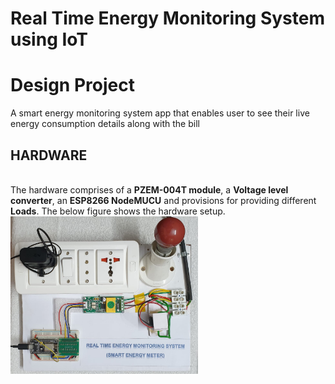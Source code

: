 # Real Time Energy Monitoring System using IoT

# Design Project

A smart energy monitoring system app that enables user to see their live energy consumption details along with the bill <br>
<h2>HARDWARE</h2>
<br>
The hardware comprises of a <b>PZEM-004T module</b>, a <b>Voltage level converter</b>, an <b>ESP8266 NodeMUCU</b> and provisions for providing different <b>Loads</b>. The below figure shows the hardware setup.<br>


<img src = "pics/hardware.jpeg" width = "300px" height="auto">
